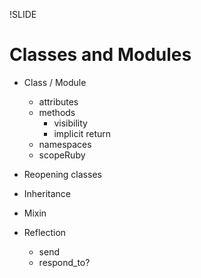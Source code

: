 !SLIDE
# Classes and Modules

- Class / Module
  - attributes
  - methods
    - visibility
    - implicit return
  - namespaces
  - scopeRuby 

- Reopening classes
- Inheritance
- Mixin
- Reflection

  - send
  - respond_to?
